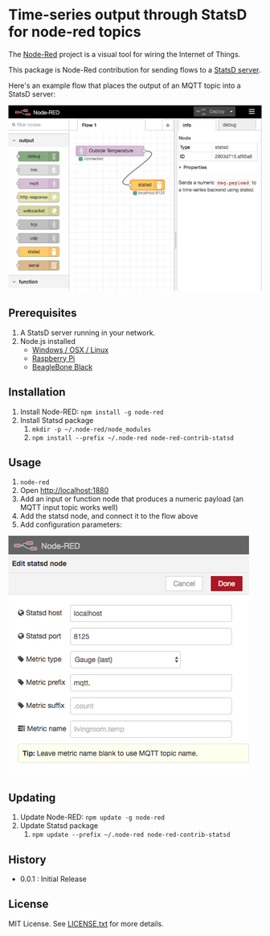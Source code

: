 # Time-series output through StatsD for node-red topics

The [Node-Red](http://nodered.org/) project is a visual tool for wiring the Internet of Things.

This package is Node-Red contribution for sending flows to a
[StatsD server](https://github.com/etsy/statsd).

Here's an example flow that places the output of an MQTT topic into a StatsD server:

![](https://raw.githubusercontent.com/microclimates/node-red-contrib-statsd/master/img/example-flow.png)

## Prerequisites

1. A StatsD server running in your network.
1. Node.js installed
    - [Windows / OSX / Linux](https://nodejs.org/en/download/)
    - [Raspberry Pi](http://nodered.org/docs/hardware/raspberrypi.html)
    - [BeagleBone Black](http://nodered.org/docs/hardware/beagleboneblack.html)

## Installation

1. Install Node-RED: `npm install -g node-red`
1. Install Statsd package
    1. `mkdir -p ~/.node-red/node_modules`
    1. `npm install --prefix ~/.node-red node-red-contrib-statsd` 

## Usage

1. `node-red`
1. Open [http://localhost:1880](http://localhost:1880)
1. Add an input or function node that produces a numeric payload (an MQTT input topic works well)
1. Add the statsd node, and connect it to the flow above
1. Add configuration parameters:

![](https://raw.githubusercontent.com/microclimates/node-red-contrib-statsd/master/img/config.png)

## Updating

1. Update Node-RED: `npm update -g node-red`
1. Update Statsd package
    1. `npm update --prefix ~/.node-red node-red-contrib-statsd`

## History

- 0.0.1 : Initial Release

## License

MIT License. See [LICENSE.txt](https://raw.githubusercontent.com/microclimates/node-red-contrib-statsd/master/LICENSE.txt) for more details.
